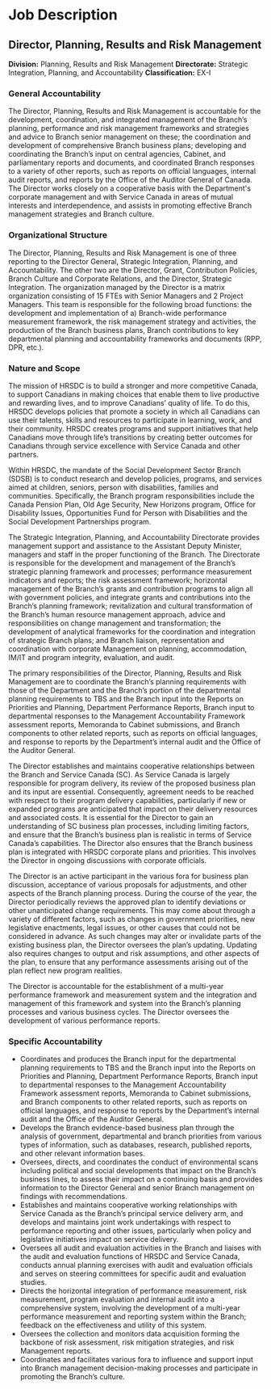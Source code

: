 # Job Description

## Director, Planning, Results and Risk Management

**Division:** Planning, Results and Risk Management
**Directorate:** Strategic Integration, Planning, and Accountability
**Classification:** EX-I

### General Accountability

The Director, Planning, Results and Risk Management is accountable for the development, coordination, and integrated management of the Branch’s planning, performance and risk management frameworks and strategies and advice to Branch senior management on these; the coordination and development of comprehensive Branch business plans; developing and coordinating the Branch’s input on central agencies, Cabinet, and parliamentary reports and documents, and coordinated Branch responses to a variety of other reports, such as reports on official languages, internal audit reports, and reports by the Office of the Auditor General of Canada. The Director works closely on a cooperative basis with the Department's corporate management and with Service Canada in areas of mutual interests and interdependence, and assists in promoting effective Branch management strategies and Branch culture.

### Organizational Structure

The Director, Planning, Results and Risk Management is one of three reporting to the Director General, Strategic Integration, Planning, and Accountability. The other two are the Director, Grant, Contribution Policies, Branch Culture and Corporate Relations, and the Director, Strategic Integration. The organization managed by the Director is a matrix organization consisting of 15 FTEs with Senior Managers and 2 Project Managers. This team is responsible for the following broad functions: the development and implementation of a) Branch-wide performance measurement framework, the risk management strategy and activities, the production of the Branch business plans, Branch contributions to key departmental planning and accountability frameworks and documents (RPP, DPR, etc.).

### Nature and Scope

The mission of HRSDC is to build a stronger and more competitive Canada, to support Canadians in making choices that enable them to live productive and rewarding lives, and to improve Canadians’ quality of life. To do this, HRSDC develops policies that promote a society in which all Canadians can use their talents, skills and resources to participate in learning, work, and their community. HRSDC creates programs and support initiatives that help Canadians move through life’s transitions by creating better outcomes for Canadians through service excellence with Service Canada and other partners.

Within HRSDC, the mandate of the Social Development Sector Branch (SDSB) is to conduct research and develop policies, programs, and services aimed at children, seniors, person with disabilities, families and communities. Specifically, the Branch program responsibilities include the Canada Pension Plan, Old Age Security, New Horizons program, Office for Disability Issues, Opportunities Fund for Person with Disabilities and the Social Development Partnerships program.

The Strategic Integration, Planning, and Accountability Directorate provides management support and assistance to the Assistant Deputy Minister, managers and staff in the proper functioning of the Branch. The Directorate is responsible for the development and management of the Branch’s strategic planning framework and processes; performance measurement indicators and reports; the risk assessment framework; horizontal management of the Branch’s grants and contribution programs to align all with government policies, and integrate grants and contributions into the Branch’s planning framework; revitalization and cultural transformation of the Branch’s human resource management approach, advice and responsibilities on change management and transformation; the development of analytical frameworks for the coordination and integration of strategic Branch plans; and Branch liaison, representation and coordination with corporate Management on planning, accommodation, IM/IT and program integrity, evaluation, and audit.

The primary responsibilities of the Director, Planning, Results and Risk Management are to coordinate the Branch’s planning requirements with those of the Department and the Branch’s portion of the departmental planning requirements to TBS and the Branch input into the Reports on Priorities and Planning, Department Performance Reports, Branch input to departmental responses to the Management Accountability Framework assessment reports, Memoranda to Cabinet submissions, and Branch components to other related reports, such as reports on official languages, and response to reports by the Department’s internal audit and the Office of the Auditor General.

The Director establishes and maintains cooperative relationships between the Branch and Service Canada (SC). As Service Canada is largely responsible for program delivery, its review of the proposed business plan and its input are essential. Consequently, agreement needs to be reached with respect to their program delivery capabilities, particularly if new or expanded programs are anticipated that impact on their delivery resources and associated costs. It is essential for the Director to gain an understanding of SC business plan processes, including limiting factors, and ensure that the Branch’s business plan is realistic in terms of Service Canada’s capabilities. The Director also ensures that the Branch business plan is integrated with HRSDC corporate plans and priorities. This involves the Director in ongoing discussions with corporate officials.

The Director is an active participant in the various fora for business plan discussion, acceptance of various proposals for adjustments, and other aspects of the Branch planning process. During the course of the year, the Director periodically reviews the approved plan to identify deviations or other unanticipated change requirements. This may come about through a variety of different factors, such as changes in government priorities, new legislative enactments, legal issues, or other causes that could not be considered in advance. As such changes may alter or invalidate parts of the existing business plan, the Director oversees the plan’s updating. Updating also requires changes to output and risk assumptions, and other aspects of the plan, to ensure that any performance assessments arising out of the plan reflect new program realities.

The Director is accountable for the establishment of a multi-year performance framework and measurement system and the integration and management of this framework and system into the Branch’s planning processes and various business cycles. The Director oversees the development of various performance reports.

### Specific Accountability

*   Coordinates and produces the Branch input for the departmental planning requirements to TBS and the Branch input into the Reports on Priorities and Planning, Department Performance Reports, Branch input to departmental responses to the Management Accountability Framework assessment reports, Memoranda to Cabinet submissions, and Branch components to other related reports, such as reports on official languages, and response to reports by the Department’s internal audit and the Office of the Auditor General.
*   Develops the Branch evidence-based business plan through the analysis of government, departmental and branch priorities from various types of information, such as databases, research, published reports, and other relevant information bases.
*   Oversees, directs, and coordinates the conduct of environmental scans including political and social developments that impact on the Branch’s business lines, to assess their impact on a continuing basis and provides information to the Director General and senior Branch management on findings with recommendations.
*   Establishes and maintains cooperative working relationships with Service Canada as the Branch’s principal service delivery arm, and develops and maintains joint work undertakings with respect to performance reporting and other issues, particularly when policy and legislative initiatives impact on service delivery.
*   Oversees all audit and evaluation activities in the Branch and liaises with the audit and evaluation functions of HRSDC and Service Canada, conducts annual planning exercises with audit and evaluation officials and serves on steering committees for specific audit and evaluation studies.
*   Directs the horizontal integration of performance measurement, risk measurement, program evaluation and internal audit into a comprehensive system, involving the development of a multi-year performance measurement and reporting system within the Branch; feedback on the effectiveness and utility of this system.
*   Oversees the collection and monitors data acquisition forming the backbone of risk assessment, risk mitigation strategies, and risk Management reports.
*   Coordinates and facilitates various fora to influence and support input into Branch management decision-making processes and participate in promoting the Branch’s culture.
